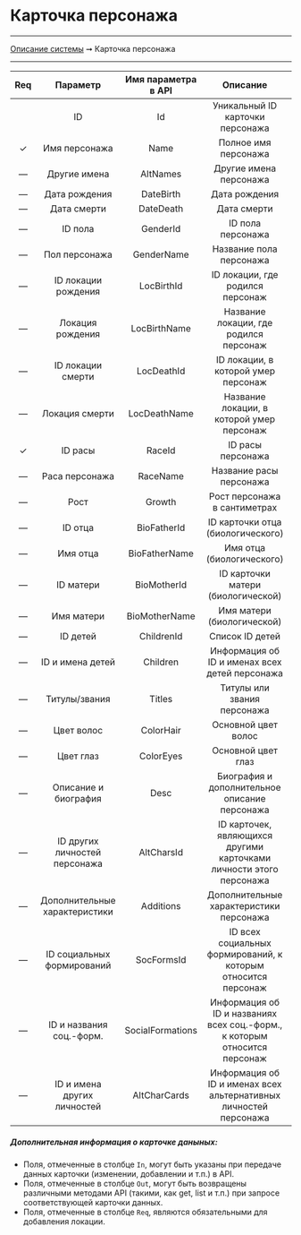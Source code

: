 # Карточка персонажа

----
[Описание системы](../index.md) ➞ Карточка персонажа

----

|Req|Параметр 						|Имя параметра в API	|Описание																	|In		|Out
|:----:|:----: 						|:----:					|:----:																		|:----:	|:----:
||ID								|Id						|Уникальный ID карточки персонажа											|—		|✓
|✓|Имя персонажа					|Name					|Полное имя персонажа														|✓		|✓
|—|Другие имена					|AltNames				|Другие имена персонажа														|✓		|✓
|—|Дата рождения					|DateBirth				|Дата рождения																|✓		|✓
|—|Дата смерти					|DateDeath				|Дата смерти																|✓		|✓
|—|ID пола						|GenderId				|ID пола персонажа															|✓		|✓
|—|Пол персонажа					|GenderName					|Название пола персонажа													|—		|✓
|—|ID локации рождения			|LocBirthId				|ID локации, где родился персонаж											|✓		|✓
|—|Локация рождения				|LocBirthName				|Название локации, где родился персонаж										|—		|✓
|—|ID локации смерти				|LocDeathId				|ID локации, в которой умер персонаж										|✓		|✓
|—|Локация смерти					|LocDeathName				|Название локации, в которой умер персонаж									|—		|✓
|✓|ID расы						|RaceId					|ID расы персонажа															|✓		|✓
|—|Раса персонажа					|RaceName					|Название расы персонажа													|—		|✓
|—|Рост							|Growth					|Рост персонажа в сантиметрах												|✓		|✓
|—|ID отца						|BioFatherId			|ID карточки отца (биологического)											|✓		|✓
|—|Имя отца						|BioFatherName				|Имя отца (биологического)													|—		|✓
|—|ID матери						|BioMotherId			|ID карточки матери (биологической)											|✓		|✓
|—|Имя матери						|BioMotherName				|Имя матери (биологической)													|—		|✓
|—|ID детей						|ChildrenId				|Список ID детей															|✓		|✓
|—|ID и имена детей				|Children				|Информация об ID и именах всех детей персонажа								|—		|✓
|—|Титулы/звания					|Titles					|Титулы или звания персонажа												|✓		|✓
|—|Цвет волос						|ColorHair				|Основной цвет волос														|✓		|✓
|—|Цвет глаз						|ColorEyes				|Основной цвет глаз															|✓		|✓
|—|Описание и биография			|Desc					|Биография и дополнительное описание персонажа								|✓		|✓
|—|ID других личностей персонажа	|AltCharsId				|ID карточек, являющихся другими карточками личности этого персонажа		|✓		|✓
|—|Дополнительные характеристики	|Additions				|Дополнительные характеристики персонажа									|✓		|✓
|—|ID социальных формирований		|SocFormsId				|ID всех социальных формирований, к которым относится персонаж				|✓		|✓
|—|ID и названия соц.-форм.		|SocialFormations		|Информация об ID и названиях всех соц.-форм., к которым относится персонаж	|—		|✓
|—|ID и имена других личностей	|AltCharCards			|Информация об ID и именах всех альтернативных личностей персонажа			|—		|✓


##### Дополнительная информация о карточке даныных:
* Поля, отмеченные в столбце `In`, могут быть указаны при передаче данных карточки (изменении, добавлении и т.п.) в API.
* Поля, отмеченные в столбце `Out`, могут быть возвращены различными методами API (такими, как get, list и т.п.) при запросе соответствующей карточки данных.
* Поля, отмеченные в столбце `Req`, являются обязательными для добавления локации.
